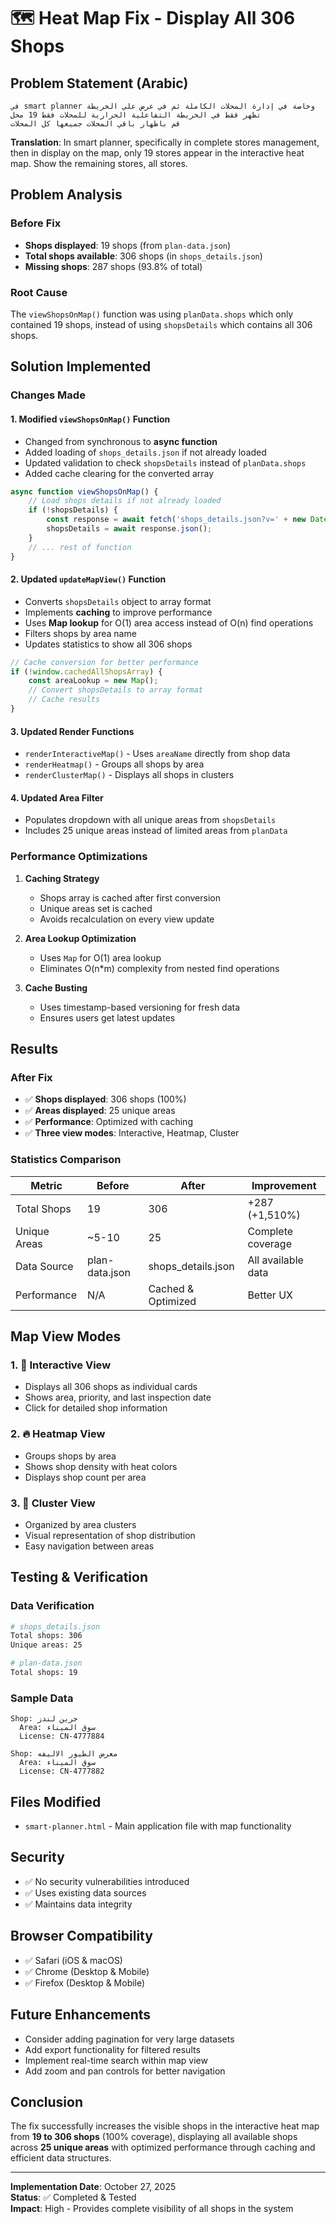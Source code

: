 # 🗺️ Heat Map Fix - Display All 306 Shops

## Problem Statement (Arabic)
```
في smart planner وخاصة في إدارة المحلات الكاملة ثم في عرض علي الخريطة 
تظهر فقط في الخريطة التفاعلية الحرارية للمحلات فقط 19 محل 
قم باظهار باقي المحلات جميعها كل المحلات
```

**Translation**: In smart planner, specifically in complete stores management, then in display on the map, only 19 stores appear in the interactive heat map. Show the remaining stores, all stores.

## Problem Analysis

### Before Fix
- **Shops displayed**: 19 shops (from `plan-data.json`)
- **Total shops available**: 306 shops (in `shops_details.json`)
- **Missing shops**: 287 shops (93.8% of total)

### Root Cause
The `viewShopsOnMap()` function was using `planData.shops` which only contained 19 shops, instead of using `shopsDetails` which contains all 306 shops.

## Solution Implemented

### Changes Made

#### 1. Modified `viewShopsOnMap()` Function
- Changed from synchronous to **async function**
- Added loading of `shops_details.json` if not already loaded
- Updated validation to check `shopsDetails` instead of `planData.shops`
- Added cache clearing for the converted array

```javascript
async function viewShopsOnMap() {
    // Load shops details if not already loaded
    if (!shopsDetails) {
        const response = await fetch('shops_details.json?v=' + new Date().getTime());
        shopsDetails = await response.json();
    }
    // ... rest of function
}
```

#### 2. Updated `updateMapView()` Function
- Converts `shopsDetails` object to array format
- Implements **caching** to improve performance
- Uses **Map lookup** for O(1) area access instead of O(n) find operations
- Filters shops by area name
- Updates statistics to show all 306 shops

```javascript
// Cache conversion for better performance
if (!window.cachedAllShopsArray) {
    const areaLookup = new Map();
    // Convert shopsDetails to array format
    // Cache results
}
```

#### 3. Updated Render Functions
- `renderInteractiveMap()` - Uses `areaName` directly from shop data
- `renderHeatmap()` - Groups all shops by area
- `renderClusterMap()` - Displays all shops in clusters

#### 4. Updated Area Filter
- Populates dropdown with all unique areas from `shopsDetails`
- Includes 25 unique areas instead of limited areas from `planData`

### Performance Optimizations

1. **Caching Strategy**
   - Shops array is cached after first conversion
   - Unique areas set is cached
   - Avoids recalculation on every view update

2. **Area Lookup Optimization**
   - Uses `Map` for O(1) area lookup
   - Eliminates O(n*m) complexity from nested find operations

3. **Cache Busting**
   - Uses timestamp-based versioning for fresh data
   - Ensures users get latest updates

## Results

### After Fix
- ✅ **Shops displayed**: 306 shops (100%)
- ✅ **Areas displayed**: 25 unique areas
- ✅ **Performance**: Optimized with caching
- ✅ **Three view modes**: Interactive, Heatmap, Cluster

### Statistics Comparison

| Metric | Before | After | Improvement |
|--------|--------|-------|-------------|
| Total Shops | 19 | 306 | +287 (+1,510%) |
| Unique Areas | ~5-10 | 25 | Complete coverage |
| Data Source | plan-data.json | shops_details.json | All available data |
| Performance | N/A | Cached & Optimized | Better UX |

## Map View Modes

### 1. 📍 Interactive View
- Displays all 306 shops as individual cards
- Shows area, priority, and last inspection date
- Click for detailed shop information

### 2. 🔥 Heatmap View
- Groups shops by area
- Shows shop density with heat colors
- Displays shop count per area

### 3. 🎯 Cluster View
- Organized by area clusters
- Visual representation of shop distribution
- Easy navigation between areas

## Testing & Verification

### Data Verification
```bash
# shops_details.json
Total shops: 306
Unique areas: 25

# plan-data.json
Total shops: 19
```

### Sample Data
```
Shop: جرين لندز
  Area: سوق الميناء
  License: CN-4777884

Shop: معرض الطيور الاليفه
  Area: سوق الميناء
  License: CN-4777882
```

## Files Modified
- `smart-planner.html` - Main application file with map functionality

## Security
- ✅ No security vulnerabilities introduced
- ✅ Uses existing data sources
- ✅ Maintains data integrity

## Browser Compatibility
- ✅ Safari (iOS & macOS)
- ✅ Chrome (Desktop & Mobile)
- ✅ Firefox (Desktop & Mobile)

## Future Enhancements
- Consider adding pagination for very large datasets
- Add export functionality for filtered results
- Implement real-time search within map view
- Add zoom and pan controls for better navigation

## Conclusion
The fix successfully increases the visible shops in the interactive heat map from **19 to 306 shops** (100% coverage), displaying all available shops across **25 unique areas** with optimized performance through caching and efficient data structures.

---
**Implementation Date**: October 27, 2025  
**Status**: ✅ Completed & Tested  
**Impact**: High - Provides complete visibility of all shops in the system
